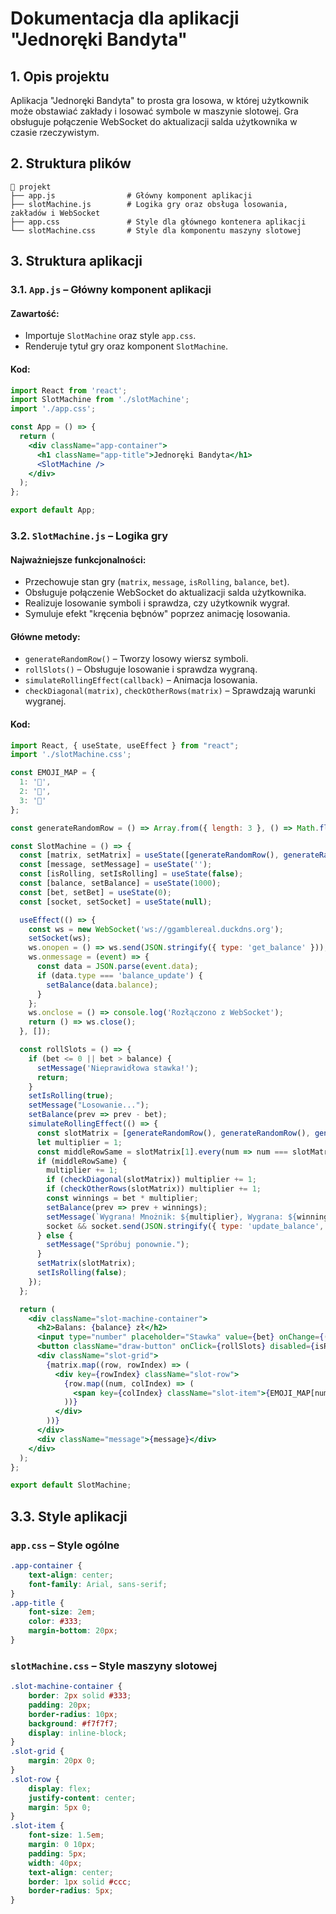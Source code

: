 # Dokumentacja dla aplikacji "Jednoręki Bandyta"

## 1. Opis projektu
Aplikacja "Jednoręki Bandyta" to prosta gra losowa, w której użytkownik może obstawiać zakłady i losować symbole w maszynie slotowej. Gra obsługuje połączenie WebSocket do aktualizacji salda użytkownika w czasie rzeczywistym.

## 2. Struktura plików

```
📂 projekt
├── app.js                # Główny komponent aplikacji
├── slotMachine.js        # Logika gry oraz obsługa losowania, zakładów i WebSocket
├── app.css               # Style dla głównego kontenera aplikacji
└── slotMachine.css       # Style dla komponentu maszyny slotowej
```

## 3. Struktura aplikacji

### 3.1. `App.js` – Główny komponent aplikacji

#### Zawartość:
- Importuje `SlotMachine` oraz style `app.css`.
- Renderuje tytuł gry oraz komponent `SlotMachine`.

#### Kod:
```jsx
import React from 'react';
import SlotMachine from './slotMachine';
import './app.css';

const App = () => {
  return (
    <div className="app-container">
      <h1 className="app-title">Jednoręki Bandyta</h1>
      <SlotMachine />
    </div>
  );
};

export default App;
```

### 3.2. `SlotMachine.js` – Logika gry

#### Najważniejsze funkcjonalności:
- Przechowuje stan gry (`matrix`, `message`, `isRolling`, `balance`, `bet`).
- Obsługuje połączenie WebSocket do aktualizacji salda użytkownika.
- Realizuje losowanie symboli i sprawdza, czy użytkownik wygrał.
- Symuluje efekt "kręcenia bębnów" poprzez animację losowania.

#### Główne metody:
- `generateRandomRow()` – Tworzy losowy wiersz symboli.
- `rollSlots()` – Obsługuje losowanie i sprawdza wygraną.
- `simulateRollingEffect(callback)` – Animacja losowania.
- `checkDiagonal(matrix)`, `checkOtherRows(matrix)` – Sprawdzają warunki wygranej.

#### Kod:
```jsx
import React, { useState, useEffect } from "react";
import './slotMachine.css';

const EMOJI_MAP = {
  1: '🍎',
  2: '🍊',
  3: '🍋'
};

const generateRandomRow = () => Array.from({ length: 3 }, () => Math.floor(Math.random() * 3) + 1);

const SlotMachine = () => {
  const [matrix, setMatrix] = useState([generateRandomRow(), generateRandomRow(), generateRandomRow()]);
  const [message, setMessage] = useState('');
  const [isRolling, setIsRolling] = useState(false);
  const [balance, setBalance] = useState(1000);
  const [bet, setBet] = useState(0);
  const [socket, setSocket] = useState(null);

  useEffect(() => {
    const ws = new WebSocket('ws://ggamblereal.duckdns.org');
    setSocket(ws);
    ws.onopen = () => ws.send(JSON.stringify({ type: 'get_balance' }));
    ws.onmessage = (event) => {
      const data = JSON.parse(event.data);
      if (data.type === 'balance_update') {
        setBalance(data.balance);
      }
    };
    ws.onclose = () => console.log('Rozłączono z WebSocket');
    return () => ws.close();
  }, []);

  const rollSlots = () => {
    if (bet <= 0 || bet > balance) {
      setMessage('Nieprawidłowa stawka!');
      return;
    }
    setIsRolling(true);
    setMessage("Losowanie...");
    setBalance(prev => prev - bet);
    simulateRollingEffect(() => {
      const slotMatrix = [generateRandomRow(), generateRandomRow(), generateRandomRow()];
      let multiplier = 1;
      const middleRowSame = slotMatrix[1].every(num => num === slotMatrix[1][0]);
      if (middleRowSame) {
        multiplier += 1;
        if (checkDiagonal(slotMatrix)) multiplier += 1;
        if (checkOtherRows(slotMatrix)) multiplier += 1;
        const winnings = bet * multiplier;
        setBalance(prev => prev + winnings);
        setMessage(`Wygrana! Mnożnik: ${multiplier}, Wygrana: ${winnings}`);
        socket && socket.send(JSON.stringify({ type: 'update_balance', balance: balance + winnings }));
      } else {
        setMessage("Spróbuj ponownie.");
      }
      setMatrix(slotMatrix);
      setIsRolling(false);
    });
  };

  return (
    <div className="slot-machine-container">
      <h2>Balans: {balance} zł</h2>
      <input type="number" placeholder="Stawka" value={bet} onChange={(e) => setBet(Number(e.target.value))} disabled={isRolling} />
      <button className="draw-button" onClick={rollSlots} disabled={isRolling}>Wylosuj</button>
      <div className="slot-grid">
        {matrix.map((row, rowIndex) => (
          <div key={rowIndex} className="slot-row">
            {row.map((num, colIndex) => (
              <span key={colIndex} className="slot-item">{EMOJI_MAP[num] || '❓'}</span>
            ))}
          </div>
        ))}
      </div>
      <div className="message">{message}</div>
    </div>
  );
};

export default SlotMachine;
```

## 3.3. Style aplikacji

### `app.css` – Style ogólne
```css
.app-container {
    text-align: center;
    font-family: Arial, sans-serif;
}
.app-title {
    font-size: 2em;
    color: #333;
    margin-bottom: 20px;
}
```

### `slotMachine.css` – Style maszyny slotowej
```css
.slot-machine-container {
    border: 2px solid #333;
    padding: 20px;
    border-radius: 10px;
    background: #f7f7f7;
    display: inline-block;
}
.slot-grid {
    margin: 20px 0;
}
.slot-row {
    display: flex;
    justify-content: center;
    margin: 5px 0;
}
.slot-item {
    font-size: 1.5em;
    margin: 0 10px;
    padding: 5px;
    width: 40px;
    text-align: center;
    border: 1px solid #ccc;
    border-radius: 5px;
}
